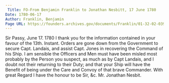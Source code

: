 ```yaml
---
 Title: FO-From Benjamin Franklin to Jonathan Nesbitt, 17 June 1780
Date: 1780-06-17
Author: Franklin, Benjamin
Page URL: https://founders.archives.gov/documents/Franklin/01-32-02-0390
---
```


Sir
Passy, June 17. 1780
I thank you for the information contained in your favour of the 13th. Instant. Orders are gone down from the Government to secure Capt. Landais, and assist Capt. Jones in recovering the Command of his Ship. I am sensible the Officers and Men must have been misled most probably by the Person you suspect, as much as by Capt Landais, and I doubt not their returning to their Duty; and that your Ship will have the Benefit of being under the Care and Convoy of that brave Commander. With great Regard I have the honour to be Sir, &c.
Mr. Jonathan Nesbit.

